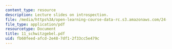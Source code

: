 ```yaml
---
content_type: resource
description: Lecture slides on introspection.
file: /media/https%3A/open-learning-course-data-rc.s3.amazonaws.com/24-500-topics-in-philosophy-of-mind-perceptual-experience-spring-2007/fb60feedafcd2e487df12f33cc5e479c_11_schwitzgebel.pdf
file_type: application/pdf
resourcetype: Document
title: 11_schwitzgebel.pdf
uid: fb60feed-afcd-2e48-7df1-2f33cc5e479c
---
```

